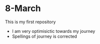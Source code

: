 # 8-March
This is my first repository 
* I am very optimisictic towards my journey
* Spellings of journey is corrected

